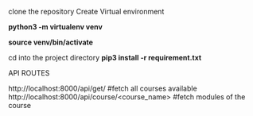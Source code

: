 clone the repository
Create Virtual environment

**python3 -m virtualenv venv**

**source venv/bin/activate**

cd into the project directory
**pip3 install -r requirement.txt** 

API ROUTES

http://localhost:8000/api/get/  #fetch all courses available <br/>
http://localhost:8000/api/course/<course_name> #fetch modules of the course